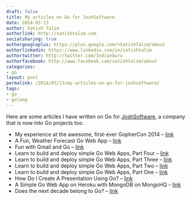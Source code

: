 ```yaml
---
draft: false
title: My articles on Go for JoshSoftware
date: 2014-03-13
author: Satish Talim
authorlink: http://satishtalim.com
socialsharing: true
authorgoogleplus: https://plus.google.com/+SatishTalim/about
authorlinkedin: https://www.linkedin.com/in/satishtalim
authortwitter: http://twitter.com/IndianGuru
authorfacebook: http://www.facebook.com/satishtalim/about
categories:
- go
layout: post
permalink: /2014/03/13/my-articles-on-go-for-joshsoftware/
tags:
- go
- golang
---
```


<div>
  <p>
    Here are some articles I have written on Go for <a href="http://www.joshsoftware.com/">JoshSoftware</a>, a company that is now into Go projects too.
  </p>
  
  <ul>
    <li>
      My experience at the awesome, first-ever GopherCon 2014 &#8211; <a href="http://blog.joshsoftware.com/2014/05/05/my-experience-at-the-awesome-first-ever-gophercon-2014/">link</a>
    </li>
    <li>
      A Fun, Weather Forecast Go Web App &#8211; <a href="http://blog.joshsoftware.com/2014/04/07/a-fun-weather-forecast-go-web-app/">link</a>
    </li>
    <li>
      Fun with Gmail and Go &#8211; <a href="http://blog.joshsoftware.com/2014/04/02/fun-with-gmail-and-go/">link</a>
    </li>
    <li>
      Learn to build and deploy simple Go Web Apps, Part Four &#8211; <a href="http://blog.joshsoftware.com/2014/03/17/learn-to-build-and-deploy-simple-go-web-apps-part-four/">link</a>
    </li>
    <li>
      Learn to build and deploy simple Go Web Apps, Part Three &#8211; <a href="http://blog.joshsoftware.com/2014/03/14/learn-to-build-and-deploy-simple-go-web-apps-part-three/">link</a>
    </li>
    <li>
      Learn to build and deploy simple Go Web Apps, Part Two &#8211; <a href="http://blog.joshsoftware.com/2014/03/13/learn-to-build-and-deploy-simple-go-web-apps-part-two/">link</a>
    </li>
    <li>
      Learn to build and deploy simple Go Web Apps, Part One &#8211; <a href="http://blog.joshsoftware.com/2014/03/12/learn-to-build-and-deploy-simple-go-web-apps-part-one/">link</a>
    </li>
    <li>
      How Do I Create A Presentation Using Go? &#8211; <a href="http://blog.joshsoftware.com/2014/03/10/how-do-i-create-a-presentation-using-go/">link</a>
    </li>
    <li>
      A Simple Go Web App on Heroku with MongoDB on MongoHQ &#8211; <a href="http://blog.joshsoftware.com/2014/02/28/a-simple-go-web-app-on-heroku-with-mongodb-on-mongohq/">link</a>
    </li>
    <li>
      Does the next decade belong to Go? &#8211; <a href="http://blog.joshsoftware.com/2014/02/04/does-the-next-decade-belong-to-go/">link</a>
    </li>
  </ul>
</div>

